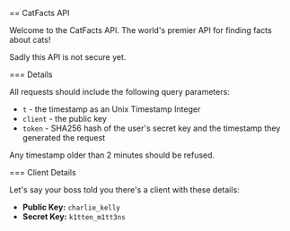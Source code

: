 == CatFacts API

Welcome to the CatFacts API.  The world's premier API for finding facts about cats!

Sadly this API is not secure yet.  

=== Details

All requests should include the following query parameters:

* `t` - the timestamp as an Unix Timestamp Integer
* `client` - the public key
* `token` - SHA256 hash of the user's secret key and the timestamp they generated the request

Any timestamp older than 2 minutes should be refused.

=== Client Details

Let's say your boss told you there's a client with these details:

* **Public Key:** `charlie_kelly`
* **Secret Key:** `k1tten_m1tt3ns`

